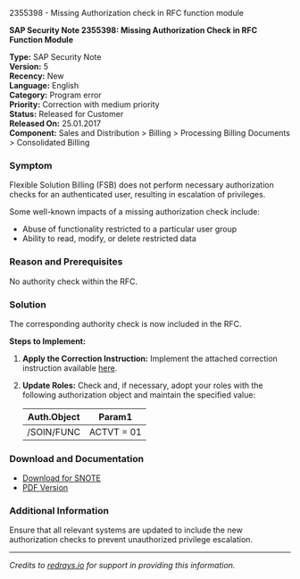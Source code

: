 2355398 - Missing Authorization check in RFC function module

**SAP Security Note 2355398: Missing Authorization Check in RFC Function Module**

**Type:** SAP Security Note  
**Version:** 5  
**Recency:** New  
**Language:** English  
**Category:** Program error  
**Priority:** Correction with medium priority  
**Status:** Released for Customer  
**Released On:** 25.01.2017  
**Component:** Sales and Distribution > Billing > Processing Billing Documents > Consolidated Billing

### Symptom

Flexible Solution Billing (FSB) does not perform necessary authorization checks for an authenticated user, resulting in escalation of privileges.

Some well-known impacts of a missing authorization check include:

- Abuse of functionality restricted to a particular user group
- Ability to read, modify, or delete restricted data

### Reason and Prerequisites

No authority check within the RFC.

### Solution

The corresponding authority check is now included in the RFC.

**Steps to Implement:**

1. **Apply the Correction Instruction:**
   Implement the attached correction instruction available [here](https://me.sap.com/corrins/0002355398/14423).

2. **Update Roles:**
   Check and, if necessary, adopt your roles with the following authorization object and maintain the specified value:

   | Auth.Object | Param1     |
   |-------------|------------|
   | /SOIN/FUNC  | ACTVT = 01 |

### Download and Documentation

- [Download for SNOTE](https://notesdownloads.sap.com/note/0040000018384332017)
- [PDF Version](https://me.sap.com/sap/support/sfm/notes/print/0002355398?language=en-US&token=DA6C2C12DAAE9A9E658AB9D6EA0D42C3)

### Additional Information

Ensure that all relevant systems are updated to include the new authorization checks to prevent unauthorized privilege escalation.

---

*Credits to [redrays.io](https://redrays.io) for support in providing this information.*